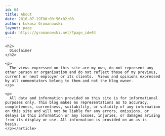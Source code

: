 ```yaml
---
id: 64
title: About
date: 2016-07-19T00:00:56+02:00
author: Łukasz Gromanowski
layout: page
guid: https://gromanowski.net/?page_id=64
---
```

<div class="content">
  <div class="posts">
    <article class="content"> 
    
    <h2>
      Disclaimer
    </h2>
    
    <p>
      The views expressed on this site are my own, do not represent any other person or organisation and do not reflect those of my previous, current or next employer or its clients.  Views and opinions expressed by all commentators belong to them and not the blog owner.
    </p>
    
    <p>
      All data and information provided on this site is for informational purposes only. This blog makes no representations as to accuracy, completeness, currentness, suitability, or validity of any information on this site and will not be liable for any errors, omissions, or delays in this information or any losses, injuries, or damages arising from its display or use. All information is provided on an as-is basis.
    </p></article>
  </div>
</div>